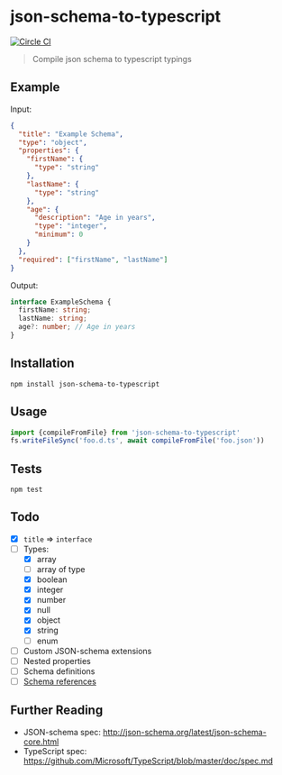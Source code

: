 # json-schema-to-typescript

[![Circle CI](https://circleci.com/gh/bcherny/json-schema-to-typescript/tree/master.svg?style=svg&circle-token=00757ca8245cb4510f896548b432c1d07ea52b5f)](https://circleci.com/gh/bcherny/json-schema-to-typescript/tree/master)

> Compile json schema to typescript typings

## Example

Input:
```json
{
  "title": "Example Schema",
  "type": "object",
  "properties": {
    "firstName": {
      "type": "string"
    },
    "lastName": {
      "type": "string"
    },
    "age": {
      "description": "Age in years",
      "type": "integer",
      "minimum": 0
    }
  },
  "required": ["firstName", "lastName"]
}
```

Output:
```ts
interface ExampleSchema {
  firstName: string;
  lastName: string;
  age?: number; // Age in years
}
```

## Installation

`npm install json-schema-to-typescript`

## Usage

```js
import {compileFromFile} from 'json-schema-to-typescript'
fs.writeFileSync('foo.d.ts', await compileFromFile('foo.json'))
```

## Tests

`npm test`

## Todo

- [x] `title` => `interface`
- [ ] Types:
  - [x] array
  - [ ] array of type
  - [x] boolean
  - [x] integer
  - [x] number
  - [x] null
  - [x] object
  - [x] string
  - [ ] enum
- [ ] Custom JSON-schema extensions
- [ ] Nested properties
- [ ] Schema definitions
- [ ] [Schema references](http://json-schema.org/latest/json-schema-core.html#rfc.section.7.2.2)

## Further Reading

- JSON-schema spec: http://json-schema.org/latest/json-schema-core.html
- TypeScript spec: https://github.com/Microsoft/TypeScript/blob/master/doc/spec.md